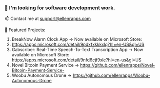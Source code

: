 ### 👋 I'm looking for software development work. 
:mailbox: Contact me at support@ellenrapps.com

🔭 Featured Projects:
1) BreakNow Alarm Clock App -> Now available on Microsoft Store:
2) https://apps.microsoft.com/detail/9pdxfxkkkxlq?hl=en-US&gl=US
3) Gabscriber: Real-Time Speech-To-Text Transcription App
   -> Now available on Microsoft Store: https://apps.microsoft.com/detail/9nfd6cjf9xlc?hl=en-us&gl=US
4) Novel Bitcoin Payment Service -> https://github.com/ellenrapps/Novel-Bitcoin-Payment-Service-
5) Woobu Autonomous Drone -> https://github.com/ellenrapps/Woobu-Autonomous-Drone


